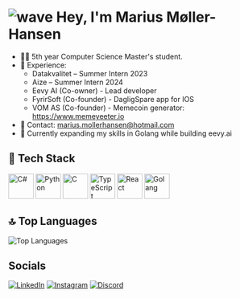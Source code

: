 # ![wave](https://user-images.githubusercontent.com/18350557/176309783-0785949b-9127-417c-8b55-ab5a4333674e.gif) Hey, I'm Marius Møller-Hansen


- 🧑‍💻 5th year Computer Science Master's student.
- 💼 Experience:
    - Datakvalitet – Summer Intern 2023
    - Aize – Summer Intern 2024
    - Eevy AI (Co-owner) - Lead developer
    - FyrirSoft (Co-founder) - DagligSpare app for IOS
    - VOM AS (Co-founder) - Memecoin generator: https://www.memeyeeter.io
- 📩 Contact: marius.mollerhansen@hotmail.com
- 🧠 Currently expanding my skills in Golang while building eevy.ai


## 🔧 Tech Stack

<p align="left"> <img src="https://cdn.jsdelivr.net/gh/devicons/devicon/icons/csharp/csharp-original.svg" width="50" height="50" alt="C#"/> <img src="https://cdn.jsdelivr.net/gh/devicons/devicon/icons/python/python-original.svg" width="50" height="50" alt="Python"/> <img src="https://cdn.jsdelivr.net/gh/devicons/devicon/icons/c/c-original.svg" width="50" height="50" alt="C"/> <img src="https://cdn.jsdelivr.net/gh/devicons/devicon/icons/typescript/typescript-original.svg" width="50" height="50" alt="TypeScript"/> <img src="https://cdn.jsdelivr.net/gh/devicons/devicon/icons/react/react-original.svg" width="50" height="50" alt="React"/> <img src="https://cdn.jsdelivr.net/gh/devicons/devicon/icons/go/go-original.svg" width="50" height="50" alt="Golang"/> </p>



## 🔝 Top Languages

![Top Languages](https://github-readme-stats.vercel.app/api/top-langs/?username=Rius2g&layout=compact&theme=dark)


## Socials
[![LinkedIn](https://img.shields.io/badge/-LinkedIn-0077B5?style=for-the-badge&logo=linkedin&logoColor=white&logoWidth=20&logoHeight=60)](https://www.linkedin.com/in/marius-møller-hansen-0bb44a205/)
[![Instagram](https://img.shields.io/badge/-Instagram-E4405F?style=for-the-badge&logo=instagram&logoColor=white&logoWidth=20&logoHeight=60)](https://www.instagram.com/mariusmollerh/)
[![Discord](https://img.shields.io/badge/-Discord-7289DA?style=for-the-badge&logo=discord&logoColor=white&logoWidth=20&logoHeight=60)](https://discord.com/users/rius2g)





